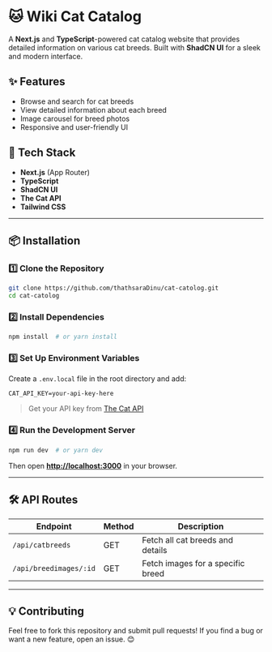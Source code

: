 # 🐱 Wiki Cat Catalog

A **Next.js** and **TypeScript**-powered cat catalog website that provides detailed information on various cat breeds. Built with **ShadCN UI** for a sleek and modern interface.

## ✨ Features
- Browse and search for cat breeds
- View detailed information about each breed
- Image carousel for breed photos
- Responsive and user-friendly UI

## 🚀 Tech Stack
- **Next.js** (App Router)
- **TypeScript**
- **ShadCN UI**
- **The Cat API**
- **Tailwind CSS**

---

## 📦 Installation

### 1️⃣ Clone the Repository
```bash
git clone https://github.com/thathsaraDinu/cat-catolog.git
cd cat-catolog
```

### 2️⃣ Install Dependencies
```bash
npm install  # or yarn install
```

### 3️⃣ Set Up Environment Variables
Create a `.env.local` file in the root directory and add:
```env
CAT_API_KEY=your-api-key-here
```
> Get your API key from [The Cat API](https://thecatapi.com/)

### 4️⃣ Run the Development Server
```bash
npm run dev  # or yarn dev
```
Then open **[http://localhost:3000](http://localhost:3000)** in your browser.

---

## 🛠 API Routes
| Endpoint | Method | Description |
|----------|--------|-------------|
| `/api/catbreeds` | GET | Fetch all cat breeds and details |
| `/api/breedimages/:id` | GET | Fetch images for a specific breed |

---

## 💡 Contributing
Feel free to fork this repository and submit pull requests! If you find a bug or want a new feature, open an issue. 😊

